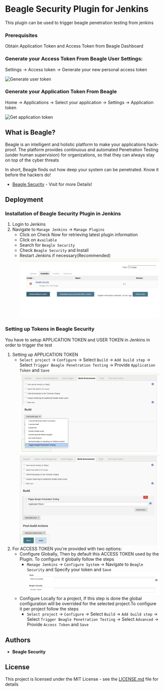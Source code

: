 # Beagle Security Plugin for Jenkins

This plugin can be used to trigger beagle penetration testing from jenkins

### Prerequisites

Obtain Application Token and Access Token from Beagle Dashboard

### Generate your Access Token From Beagle User Settings:
  Settings -> Access token -> Generate your new personal access token

![Generate user token](https://beagle-assets.s3.ca-central-1.amazonaws.com/share/usertoken.png)

### Generate your Application Token From Beagle<br></h3>
  Home -> Applications -> Select your application -> Settings -> Application token

![Get application token](https://beagle-assets.s3.ca-central-1.amazonaws.com/share/apptoken.png)


## What is Beagle?

Beagle is an intelligent and holistic platform to make your applications hack-proof. The platform provides continuous and automated Penetration Testing (under human supervision) for organizations, so that they can always stay on top of the cyber threats

In short, Beagle finds out how deep your system can be penetrated. Know it before the hackers do!

* [Beagle Security](https://beaglesecurity.com/) - Visit for more Details!

## Deployment

### Installation of Beagle Security Plugin in Jenkins

1. Login to Jenkins
2. Navigate to `Manage Jenkins` -> `Manage Plugins` 
	* Click on Check Now for retrieving latest plugin information
	* Click on `Available`
	* Search for `Beagle Security`
	* Check `Beagle Security` and Install
	* Restart Jenkins if necessary(Recommended)
	![Install Plugin](/images/1.png)

### Setting up Tokens in Beagle Security
You have to setup APPLICATION TOKEN and USER TOKEN in Jenkins in order to trigger the test
1. Setting up APPLICATION TOKEN
	* `Select project` -> `Configure` -> Select `Build` -> `Add build step` -> Select `Trigger Beagle Penetration Testing` -> Provide `Application Token` and `Save`
	![Global Config](/images/3.png)
	![Global Config](/images/4.png)
2. For ACCESS TOKEN you're provided with two options:
	* Configure Globally, Then by default this ACCESS TOKEN used by the Plugin. To configure it globally follow the steps
		* `Manage Jenkins` -> `Configure System` -> Navigate to `Beagle Security` and Specify your token and `Save`
		![Global Config](/images/2.png)
	* Configure Locally for a project, If this step is done the global configuration will be overrided for the selected project.To configure it per project follow the steps
		* `Select project` -> `Configure` -> Select `Build` -> `Add build step` -> Select `Trigger Beagle Penetration Testing` -> Select `Advanced` -> Provide `Access Token` and `Save`
## Authors

* **Beagle Security**

## License

This project is licensed under the MIT License - see the [LICENSE.md](LICENSE.md) file for details


